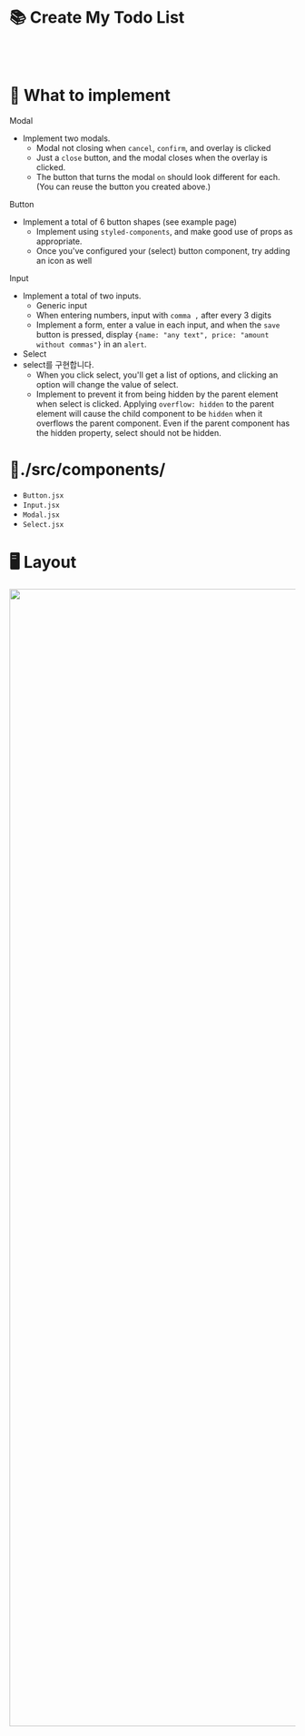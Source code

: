 # 📚 Create My Todo List

<br/>
<br/>

# 🚩 What to implement

Modal

- Implement two modals.
  - Modal not closing when `cancel`, `confirm`, and overlay is clicked
  - Just a `close` button, and the modal closes when the overlay is clicked.
  - The button that turns the modal `on` should look different for each. (You can reuse the button you created above.)

Button

- Implement a total of 6 button shapes (see example page)
  - Implement using `styled-components`, and make good use of props as appropriate.
  - Once you've configured your (select) button component, try adding an icon as well

Input

- Implement a total of two inputs.
  - Generic input
  - When entering numbers, input with `comma ,` after every 3 digits
  - Implement a form, enter a value in each input, and when the `save` button is pressed, display `{name: "any text", price: "amount without commas"}` in an `alert`.
- Select
- select를 구현합니다.
  - When you click select, you'll get a list of options, and clicking an option will change the value of select.
  - Implement to prevent it from being hidden by the parent element when select is clicked. Applying `overflow: hidden` to the parent element will cause the child component to be `hidden` when it overflows the parent component. Even if the parent component has the hidden property, select should not be hidden.

# 📁./src/components/

- `Button.jsx`
- `Input.jsx`
- `Modal.jsx`
- `Select.jsx`

# 🖥️ Layout

<img src="https://github.com/pigrok/react_Lv3/assets/129926477/538c8277-12c5-44ce-92c9-aafbab473711" width="2000"/>
